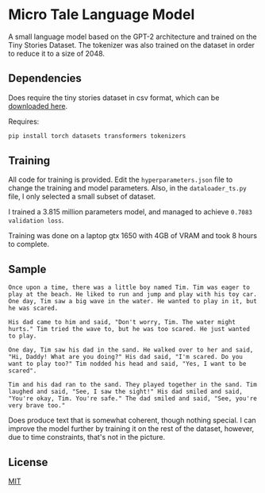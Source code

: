 # Micro Tale Language Model

A small language model based on the GPT-2 architecture and trained on the Tiny Stories Dataset.
The tokenizer was also trained on the dataset in order to reduce it to a size of 2048.

## Dependencies

Does require the tiny stories dataset in csv format, which can be [downloaded here](https://www.kaggle.com/datasets/thedevastator/tinystories-narrative-classification).

Requires:
```bash
pip install torch datasets transformers tokenizers
```
## Training
All code for training is provided. Edit the `hyperparameters.json` file to change the training and model parameters. Also, in the `dataloader_ts.py` file, I only selected a small subset of dataset.

I trained a 3.815 million parameters model, and managed to achieve `0.7083 validation loss`.

Training was done on a laptop gtx 1650 with 4GB of VRAM and took 8 hours to complete.

## Sample
```
Once upon a time, there was a little boy named Tim. Tim was eager to play at the beach. He liked to run and jump and play with his toy car. One day, Tim saw a big wave in the water. He wanted to play in it, but he was scared.

His dad came to him and said, "Don't worry, Tim. The water might hurts." Tim tried the wave to, but he was too scared. He just wanted to play.

One day, Tim saw his dad in the sand. He walked over to her and said, "Hi, Daddy! What are you doing?" His dad said, "I'm scared. Do you want to play too?" Tim nodded his head and said, "Yes, I want to be scared".

Tim and his dad ran to the sand. They played together in the sand. Tim laughed and said, "See, I saw the sight!" His dad smiled and said, "You're okay, Tim. You're safe." The dad smiled and said, "See, you're very brave too." 
```

Does produce text that is somewhat coherent, though nothing special. I can improve the model further by training it on the rest of the dataset, however, due to time constraints, that's not in the picture.

## License

[MIT](https://choosealicense.com/licenses/mit/)